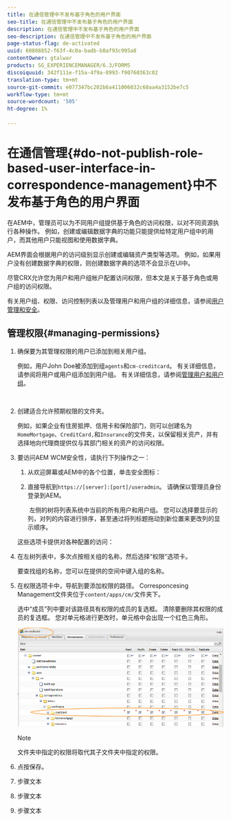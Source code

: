 ```yaml
---
title: 在通信管理中不发布基于角色的用户界面
seo-title: 在通信管理中不发布基于角色的用户界面
description: 在通信管理中不发布基于角色的用户界面
seo-description: 在通信管理中不发布基于角色的用户界面
page-status-flag: de-activated
uuid: 60808852-f63f-4c0a-badb-b0af93c995a8
contentOwner: gtalwar
products: SG_EXPERIENCEMANAGER/6.3/FORMS
discoiquuid: 342f111e-f15a-4f9a-8993-f90760363c02
translation-type: tm+mt
source-git-commit: e077347bc202b6a411006032c68aa4a3152be7c5
workflow-type: tm+mt
source-wordcount: '505'
ht-degree: 1%

---
```



# 在通信管理{#do-not-publish-role-based-user-interface-in-correspondence-management}中不发布基于角色的用户界面

在AEM中，管理员可以为不同用户组提供基于角色的访问权限，以对不同资源执行各种操作。 例如，创建或编辑数据字典的功能只能提供给特定用户组中的用户，而其他用户只能视图和使用数据字典。

AEM界面会根据用户的访问级别显示创建或编辑资产类型等选项。 例如，如果用户没有创建数据字典的权限，则创建数据字典的选项不会显示在UI中。

尽管CRX允许您为用户和用户组帐户配置访问权限，但本文是关于基于角色或用户组的访问权限。

有关用户组、权限、访问控制列表以及管理用户和用户组的详细信息，请参阅[用户管理和安全](/help/sites-administering/security.md)。

## 管理权限{#managing-permissions}

1. 确保要为其管理权限的用户已添加到相关用户组。

   例如，用户John Doe被添加到组`agents`和`cm-creditcard`。 有关详细信息，请参阅将用户或用户组添加到用户组。 有关详细信息，请参阅[管理用户和用户组](/help/communities/users.md)。

   ![]()

1. 创建适合允许预期权限的文件夹。

   例如，如果企业有住房抵押、信用卡和保险部门，则可以创建名为`HomeMortgage`、`CreditCard,`和`Insurance`的文件夹，以保留相关资产，并有选择地向代理商提供仅与其部门相关的资产的访问权限。

1. 要访问AEM WCM安全性，请执行下列操作之一：

   1. 从欢迎屏幕或AEM中的各个位置，单击安全图标：

   1. 直接导航到`https://[server]:[port]/useradmin`。 请确保以管理员身份登录到AEM。

      ![]()
   左侧的树将列表系统中当前的所有用户和用户组。 您可以选择要显示的列，对列的内容进行排序，甚至通过将列标题拖动到新位置来更改列的显示顺序。

   这些选项卡提供对各种配置的访问：

1. 在左树列表中，多次点按相关组的名称，然后选择“权限”选项卡。

   要查找组的名称，您可以在提供的空间中键入组的名称。

1. 在权限选项卡中，导航到要添加权限的路径。 Corresponcesing Management文件夹位于`content/apps/cm/`文件夹下。

   选中“成员”列中要对该路径具有权限的成员的复选框。 清除要删除其权限的成员的复选框。 您对单元格进行更改时，单元格中会出现一个红色三角形。

   ![useradmin-creditcard](assets/useradmin-creditcard.png)

   >[!NOTE]
   >
   >文件夹中指定的权限将取代其子文件夹中指定的权限。

1. 点按保存。
1. 步骤文本
1. 步骤文本
1. 步骤文本

